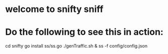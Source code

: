 # welcome to snifty sniff
# Do the following to see this in action:

cd snifty
go install ss/ss.go
./genTraffic.sh &
ss -f config/config.json 
